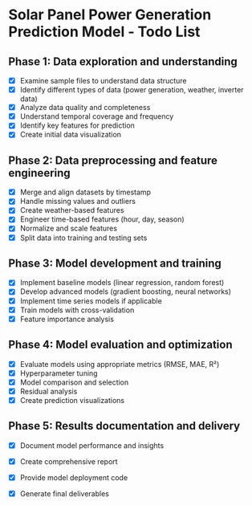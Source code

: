 # Solar Panel Power Generation Prediction Model - Todo List

## Phase 1: Data exploration and understanding
- [x] Examine sample files to understand data structure
- [x] Identify different types of data (power generation, weather, inverter data)
- [x] Analyze data quality and completeness
- [x] Understand temporal coverage and frequency
- [x] Identify key features for prediction
- [x] Create initial data visualization

## Phase 2: Data preprocessing and feature engineering
- [x] Merge and align datasets by timestamp
- [x] Handle missing values and outliers
- [x] Create weather-based features
- [x] Engineer time-based features (hour, day, season)
- [x] Normalize and scale features
- [x] Split data into training and testing sets

## Phase 3: Model development and training
- [x] Implement baseline models (linear regression, random forest)
- [x] Develop advanced models (gradient boosting, neural networks)
- [x] Implement time series models if applicable
- [x] Train models with cross-validation
- [x] Feature importance analysis

## Phase 4: Model evaluation and optimization
- [x] Evaluate models using appropriate metrics (RMSE, MAE, R²)
- [x] Hyperparameter tuning
- [x] Model comparison and selection
- [x] Residual analysis
- [x] Create prediction visualizations

## Phase 5: Results documentation and delivery
- [x] Document model performance and insights
- [x] Create comprehensive report
- [x] Provide model deployment code
- [x] Generate final deliverables

